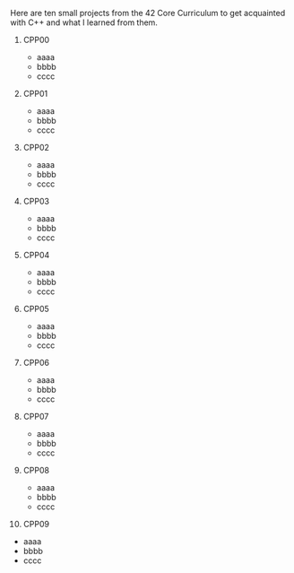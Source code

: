 Here are ten small projects from the 42 Core Curriculum to get acquainted with C++ and what I learned  from them.

1. CPP00
   * aaaa
   * bbbb
   * cccc
     
2. CPP01
   * aaaa
   * bbbb
   * cccc
3. CPP02
   * aaaa
   * bbbb
   * cccc
4. CPP03
   * aaaa
   * bbbb
   * cccc
5. CPP04
   * aaaa
   * bbbb
   * cccc
6. CPP05
   * aaaa
   * bbbb
   * cccc
7. CPP06
   * aaaa
   * bbbb
   * cccc
8. CPP07
   * aaaa
   * bbbb
   * cccc
9. CPP08
   * aaaa
   * bbbb
   * cccc
10. CPP09
   * aaaa
   * bbbb
   * cccc









